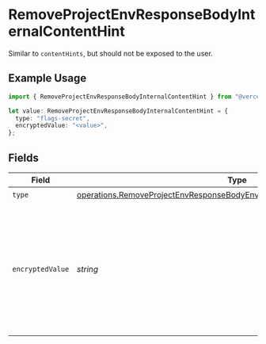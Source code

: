 # RemoveProjectEnvResponseBodyInternalContentHint

Similar to `contentHints`, but should not be exposed to the user.

## Example Usage

```typescript
import { RemoveProjectEnvResponseBodyInternalContentHint } from "@vercel/sdk/models/operations/removeprojectenv.js";

let value: RemoveProjectEnvResponseBodyInternalContentHint = {
  type: "flags-secret",
  encryptedValue: "<value>",
};
```

## Fields

| Field                                                                                                                                                                  | Type                                                                                                                                                                   | Required                                                                                                                                                               | Description                                                                                                                                                            |
| ---------------------------------------------------------------------------------------------------------------------------------------------------------------------- | ---------------------------------------------------------------------------------------------------------------------------------------------------------------------- | ---------------------------------------------------------------------------------------------------------------------------------------------------------------------- | ---------------------------------------------------------------------------------------------------------------------------------------------------------------------- |
| `type`                                                                                                                                                                 | [operations.RemoveProjectEnvResponseBodyEnvsResponse200ApplicationJSONType](../../models/operations/removeprojectenvresponsebodyenvsresponse200applicationjsontype.md) | :heavy_check_mark:                                                                                                                                                     | N/A                                                                                                                                                                    |
| `encryptedValue`                                                                                                                                                       | *string*                                                                                                                                                               | :heavy_check_mark:                                                                                                                                                     | Contains the `value` of the env variable, encrypted with a special key to make decryption possible in the subscriber Lambda.                                           |